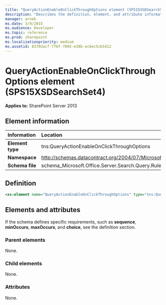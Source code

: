 ```yaml
---
title: "QueryActionEnableOnClickThroughOptions element (SPS15XSDSearchSet4)"
description: "Describes the definition, element, and attribute information for the QueryActionEnableOnClickThroughOptions element (SPS15XSDSearchSet4)."
manager: arnek
ms.date: 3/9/2015
ms.audience: Developer
ms.topic: reference
ms.prod: sharepoint
ms.localizationpriority: medium
ms.assetid: 83703acf-7f6f-7895-e38b-ec6ec5cb5412
---
```


# QueryActionEnableOnClickThroughOptions element (SPS15XSDSearchSet4)

 
  
 **Applies to:** SharePoint Server 2013
  
## Element information

| Information | Location |
|:-----|:-----|
|**Element type**|tns:QueryActionEnableOnClickThroughOptions|
|**Namespace**|http://schemas.datacontract.org/2004/07/Microsoft.Office.Server.Search.Query.Rules|
|**Schema file**|schema_Microsoft.Office.Server.Search.Query.Rules.xsd|
   
## Definition

```XML
<xs:element name="QueryActionEnableOnClickThroughOptions" type="tns:QueryActionEnableOnClickThroughOptions"></xs:element>

```

## Elements and attributes

If the schema defines specific requirements, such as **sequence**, **minOccurs**, **maxOccurs**, and **choice**, see the definition section. 
  
### Parent elements

None.
  
### Child elements

None.
  
### Attributes

None.
  


